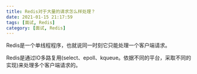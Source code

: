 ```yaml
---
title: Redis对于大量的请求怎么样处理？
date: 2021-01-15 21:17:59
tags: [面试, Redis]
category: [面试, Redis]
---
```


Redis是一个单线程程序，也就说同一时刻它只能处理一个客户端请求。

Redis是通过IO多路复用(select、epoll、kqueue。依据不同的平台，采取不同的实现)来处理多个客户端请求的。

